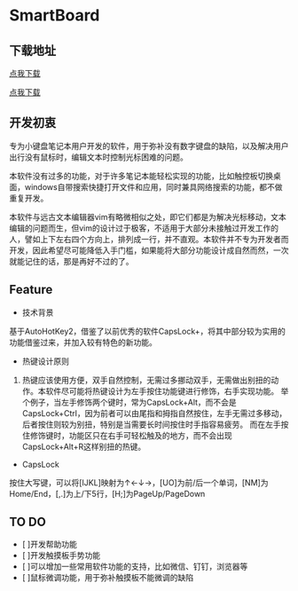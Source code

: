 # SmartBoard

## 下载地址

[点我下载](./SmartBoard.exe)

<a href="./SmartBoard.exe" target="_blank">点我下载</a>

## 开发初衷

专为小键盘笔记本用户开发的软件，用于弥补没有数字键盘的缺陷，以及解决用户出行没有鼠标时，编辑文本时控制光标困难的问题。

本软件没有过多的功能，对于许多笔记本能轻松实现的功能，比如触控板切换桌面，windows自带搜索快捷打开文件和应用，同时兼具网络搜索的功能，都不做重复开发。

本软件与远古文本编辑器vim有略微相似之处，即它们都是为解决光标移动，文本编辑的问题而生，但vim的设计过于极客，不适用于大部分未接触过开发工作的人，譬如上下左右四个方向上，排列成一行，并不直观。本软件并不专为开发者而开发，因此希望尽可能降低入手门槛，如果能将大部分功能设计成自然而然，一次就能记住的话，那是再好不过的了。

## Feature

* 技术背景

基于AutoHotKey2，借鉴了以前优秀的软件CapsLock+，将其中部分较为实用的功能借鉴过来，并加入较有特色的新功能。

* 热键设计原则

1. 热键应该使用方便，双手自然控制，无需过多挪动双手，无需做出别扭的动作。本软件尽可能将热键设计为左手按住功能键进行修饰，右手实现功能。
举个例子，当左手修饰两个键时，常为CapsLock+Alt，而不会是CapsLock+Ctrl，因为前者可以由尾指和拇指自然按住，左手无需过多移动，后者按住则较为别扭，特别是当需要长时间按住时手指容易疲劳。
而在左手按住修饰键时，功能区只在右手可轻松触及的地方，而不会出现CapsLock+Alt+R这样别扭的热键。

* CapsLock

按住大写键，可以将[IJKL]映射为↑←↓→，[UO]为前/后一个单词，[NM]为Home/End，[,.]为上/下5行，[H;]为PageUp/PageDown

## TO DO

- [ ]开发帮助功能
- [ ]开发触摸板手势功能
- [ ]可以增加一些常用软件功能的支持，比如微信、钉钉，浏览器等
- [ ]鼠标微调功能，用于弥补触摸板不能微调的缺陷
